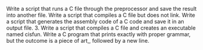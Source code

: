 Write a script that runs a C file through the preprocessor and save the result into another file.
Write a script that compiles a C file but does not link.
Write a script that generates the assembly code of a C code and save it in an output file.
3. Write a script that compiles a C file and creates an executable named cisfun.
Write a C program that prints exactly with proper grammar, but the outcome is a piece of art,, followed by a new line.
